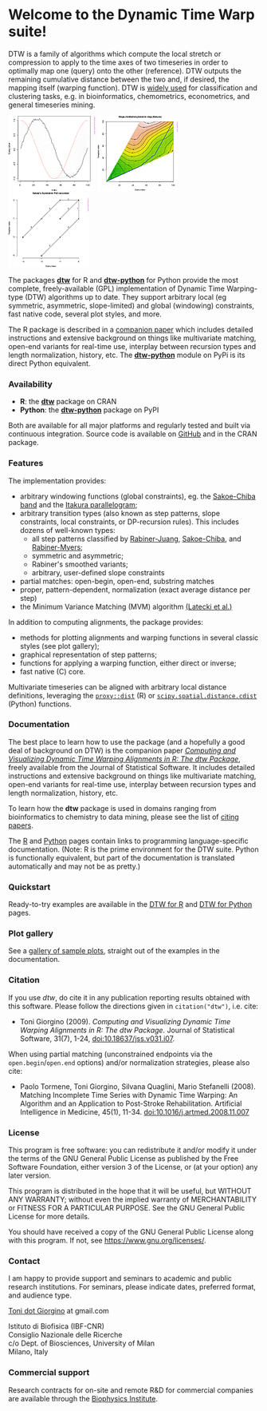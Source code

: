 # Welcome to the Dynamic Time Warp suite!

DTW is a family of algorithms which compute the local stretch or
compression to apply to the time axes of two timeseries in order to
optimally map one (query) onto the other (reference). DTW outputs the
remaining cumulative distance between the two and, if desired, the
mapping itself (warping function). DTW is [widely
used](http://scholar.google.it/scholar?oi=bibs&hl=it&cites=5151555337428350289)
for classification and clustering tasks, e.g. in bioinformatics,
chemometrics, econometrics, and general timeseries mining.


[![](images/thumbs/thumb_example12.png)](images/13.html)
[![](images/thumbs/thumb_example08.png)](images/9.html)
[![](images/thumbs/thumb_example18.png)](images/19.html)

The packages [**dtw**](https://cran.r-project.org/package=dtw) for R and
[**dtw-python**](https://pypi.org/project/dtw-python/) for Python
provide the most complete, freely-available (GPL) implementation of
Dynamic Time Warping-type (DTW) algorithms up to date.  They support
arbitrary local (eg symmetric, asymmetric, slope-limited) and global
(windowing) constraints, fast native code, several plot styles, and
more.

The R package is described in a [companion
paper](http://www.jstatsoft.org/v31/i07/) which includes detailed
instructions and extensive background on things like multivariate
matching, open-end variants for real-time use, interplay between
recursion types and length normalization, history, etc. The
[**dtw-python**](https://pypi.org/project/dtw-python/) module on PyPi
is its direct Python equivalent.



### Availability

 *  **R**: the [**dtw**](https://cran.r-project.org/package=dtw) package on CRAN
 *  **Python**: the [**dtw-python**](https://pypi.org/project/dtw-python/) package on PyPI

Both are available for all major platforms and regularly tested and
built via continuous integration.  Source code is available on
[GitHub](https://github.com/DynamicTimeWarping) and in the CRAN
package.


### Features

The implementation provides:

  - arbitrary windowing functions (global constraints), eg. the
    [Sakoe-Chiba
    band](http://ieeexplore.ieee.org/stamp/stamp.jsp?arnumber=01163055)
    and the [Itakura
    parallelogram](http://ieeexplore.ieee.org/xpls/abs_all.jsp?arnumber=1162641);
  - arbitrary transition types (also known as step patterns, slope
    constraints, local constraints, or DP-recursion rules). This
    includes dozens of well-known types:
      - all step patterns classified by
        [Rabiner-Juang](http://www.worldcat.org/oclc/26674087),
        [Sakoe-Chiba](http://ieeexplore.ieee.org/xpls/abs_all.jsp?arnumber=1163055),
        and [Rabiner-Myers](http://hdl.handle.net/1721.1/27909);
      - symmetric and asymmetric;
      - Rabiner's smoothed variants;
      - arbitrary, user-defined slope constraints
  - partial matches: open-begin, open-end, substring matches
  - proper, pattern-dependent, normalization (exact average distance per
    step)
  - the Minimum Variance Matching (MVM) algorithm [(Latecki et
    al.)](http://dx.doi.org/10.1016/j.patcog.2007.03.004)


In addition to computing alignments, the package provides:

  - methods for plotting alignments and warping functions in several
    classic styles (see plot gallery);
  - graphical representation of step patterns;
  - functions for applying a warping function, either direct or inverse;
  - fast native (C) core.

Multivariate timeseries can be aligned with arbitrary local distance
definitions, leveraging the [`proxy::dist`](https://www.rdocumentation.org/packages/proxy/versions/0.4-23/topics/dist) (R) or
[`scipy.spatial.distance.cdist`](https://docs.scipy.org/doc/scipy/reference/generated/scipy.spatial.distance.cdist.html) (Python) functions. 


### Documentation

The best place to learn how to use the package (and a hopefully a good
deal of background on DTW) is the companion paper [*Computing and
Visualizing Dynamic Time Warping Alignments in R: The dtw
Package*](http://www.jstatsoft.org/v31/i07/), freely available from
the Journal of Statistical Software. It includes detailed instructions
and extensive background on things like multivariate matching,
open-end variants for real-time use, interplay between recursion types
and length normalization, history, etc.

To learn how the **dtw** package is used in domains ranging from
bioinformatics to chemistry to data mining, please see the list of
[citing
papers](http://scholar.google.it/scholar?oi=bibs&hl=it&cites=5151555337428350289).


The [R](r.md) and [Python](python.md) pages contain links to
programming language-specific documentation.  (Note: R is the prime
environment for the DTW suite. Python is functionally equivalent, but
part of the documentation is translated automatically and may not be
as pretty.)


### Quickstart

Ready-to-try examples are available in the [DTW for R](r) and [DTW for
Python](python) pages.


### Plot gallery

See a [gallery of sample plots](images/index.html), straight out of
the examples in the documentation.


### Citation

If you use *dtw*, do cite it in any publication reporting results
obtained with this software. Please follow the directions given in
`citation("dtw")`, i.e. cite:

 * Toni Giorgino (2009). *Computing and Visualizing Dynamic Time Warping
   Alignments in R: The dtw Package.* Journal of Statistical Software,
   31(7), 1-24, [doi:10.18637/jss.v031.i07](http://dx.doi.org/10.18637/jss.v031.i07).

When using partial matching (unconstrained endpoints via the
`open.begin`/`open.end` options) and/or normalization strategies, please
also cite:

 * Paolo Tormene, Toni Giorgino, Silvana Quaglini, Mario Stefanelli
   (2008). Matching Incomplete Time Series with Dynamic Time Warping: An
   Algorithm and an Application to Post-Stroke Rehabilitation. Artificial
   Intelligence in Medicine, 45(1), 11-34.
   [doi:10.1016/j.artmed.2008.11.007](http://dx.doi.org/10.1016/j.artmed.2008.11.007)



### License

This program is free software: you can redistribute it and/or modify
it under the terms of the GNU General Public License as published by
the Free Software Foundation, either version 3 of the License, or
(at your option) any later version.

This program is distributed in the hope that it will be useful,
but WITHOUT ANY WARRANTY; without even the implied warranty of
MERCHANTABILITY or FITNESS FOR A PARTICULAR PURPOSE.  See the
GNU General Public License for more details.

You should have received a copy of the GNU General Public License
along with this program.  If not, see <https://www.gnu.org/licenses/>.
	

### Contact

I am happy to provide support and seminars to academic and public
research institutions.  For seminars, please indicate dates, preferred
format, and audience type.

[Toni dot Giorgino](https://www.giorginolab.it) at
gmail.com  
  
Istituto di Biofisica (IBF-CNR)  
Consiglio Nazionale delle Ricerche  
c/o Dept. of Biosciences, University of Milan  
Milano, Italy  
  

### Commercial support

Research contracts for on-site and remote R&D for commercial companies
are available through the [Biophysics
Institute](http://www.ibf.cnr.it/).
